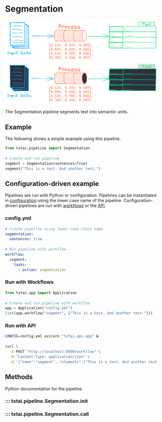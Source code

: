 # Segmentation

![pipeline](../../images/pipeline.png#only-light)
![pipeline](../../images/pipeline-dark.png#only-dark)

The Segmentation pipeline segments text into semantic units.

## Example

The following shows a simple example using this pipeline.

```python
from txtai.pipeline import Segmentation

# Create and run pipeline
segment = Segmentation(sentences=True)
segment("This is a test. And another test.")
```

## Configuration-driven example

Pipelines are run with Python or configuration. Pipelines can be instantiated in [configuration](../../../api/configuration/#pipeline) using the lower case name of the pipeline. Configuration-driven pipelines are run with [workflows](../../../workflow/#configuration-driven-example) or the [API](../../../api#local-instance).

### config.yml
```yaml
# Create pipeline using lower case class name
segmentation:
  sentences: true

# Run pipeline with workflow
workflow:
  segment:
    tasks:
      - action: segmentation
```

### Run with Workflows

```python
from txtai.app import Application

# Create and run pipeline with workflow
app = Application("config.yml")
list(app.workflow("segment", ["This is a test. And another test."]))
```

### Run with API

```bash
CONFIG=config.yml uvicorn "txtai.api:app" &

curl \
  -X POST "http://localhost:8000/workflow" \
  -H "Content-Type: application/json" \
  -d '{"name":"segment", "elements":["This is a test. And another test."]}'
```

## Methods

Python documentation for the pipeline.

### ::: txtai.pipeline.Segmentation.__init__
### ::: txtai.pipeline.Segmentation.__call__
